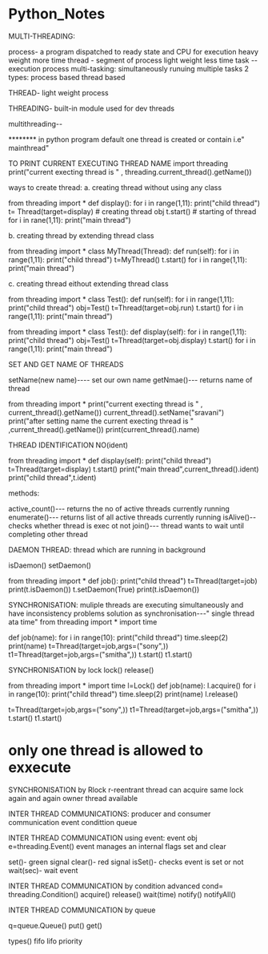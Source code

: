 # Python_Notes

MULTI-THREADING:

process- a program dispatched to ready state and CPU for execution
heavy weight
more time 
thread - segment of process
light weight
less time
task -- execution process
multi-tasking: simultaneously runuing multiple tasks
2 types:
process based
thread based

THREAD- light weight process

THREADING- built-in module used for dev threads

multithreading-- 

******** in python program default one thread is created or contain i.e" mainthread"


TO PRINT CURRENT EXECUTING THREAD NAME
import threading
print("current execting thread is " , threading.current_thread().getName())


ways to create thread:
a. creating thread without using any class

from threading import *
def display():
for i in range(1,11):
print("child thread")
t= Thread(target=display)  # creating thread obj
t.start() # starting of thread
for i in rane(1,11):
print("main thread")

b. creating thread by extending thread class

from threading import *
class MyThread(Thread):
def run(self):
for i in range(1,11):
print("child thread")
t=MyThread()
t.start()
for i in range(1,11):
print("main thread")


c. creating thread eithout extending thread class

from threading import *
class Test():
    def run(self):
        for i in range(1,11):
            print("child thread")
obj=Test()
t=Thread(target=obj.run)
t.start()
for i in range(1,11):
    print("main thread")


from threading import *
class Test():
    def display(self):
        for i in range(1,11):
            print("child thread")
obj=Test()
t=Thread(target=obj.display)
t.start()
for i in range(1,11):
    print("main thread")



SET AND GET NAME OF THREADS

setName(new name)---- set our own name
getNmae()--- returns name of thread

from threading import *
print("current execting thread is " , current_thread().getName())
current_thread().setName("sravani")
print("after setting name the current execting thread is " ,current_thread().getName())
print(current_thread().name)

THREAD IDENTIFICATION NO(ident)

from threading import *
    def display(self):
            print("child thread")
t=Thread(target=display)
t.start()
print("main thread",current_thread().ident)
print("child thread",t.ident)


methods:

active_count()--- returns the no of active threads currently running
enumerate()--- returns list of all active threads currently running
isAlive()-- checks whether thread is exec ot not
join()--- thread wants to wait until completing other thread 


DAEMON THREAD:
thread which are running in background 

isDaemon()
setDaemon()

from threading import *
def job():
    print("child thread")
t=Thread(target=job)
print(t.isDaemon())
t.setDaemon(True)
print(t.isDaemon())


SYNCHRONISATION: 
muliple threads are executing simultaneously and have inconsistency problems
solution as synchronisation---" single thread ata time"
from threading import *
import time

def job(name):
    for i in range(10):
        print("child thread")
        time.sleep(2)
        print(name)
t=Thread(target=job,args=("sony",))
t1=Thread(target=job,args=("smitha",))
t.start()
t1.start()


SYNCHRONISATION by lock 
lock()
release()

from threading import *
import time
l=Lock()
def job(name):
    l.acquire()
    for i in range(10):
        print("child thread")
        time.sleep(2)
        print(name)
    l.release()

    
t=Thread(target=job,args=("sony",))
t1=Thread(target=job,args=("smitha",))
t.start()
t1.start()

# only one thread is allowed to exxecute 




SYNCHRONISATION by Rlock
r-reentrant
thread can acquire same lock again and again 
owner thread available


INTER THREAD COMMUNICATIONS:
producer and consumer communication
event condittion queue

INTER THREAD COMMUNICATION using event:
event obj
e=threading.Event()
event manages an internal flags set and clear

set()- green signal
clear()- red signal
isSet()- checks event is set or not
wait(sec)- wait event

INTER THREAD COMMUNICATION by condition
advanced
cond= threading.Condition()
acquire()
release()
wait(time)
notify()
notifyAll()

INTER THREAD COMMUNICATION by queue

q=queue.Queue()
put()
get()

types()
fifo
lifo
priority
  





 
